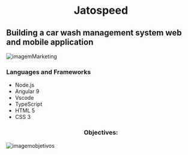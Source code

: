 <h1 align="center">Jatospeed </h1>
<h2> Building a car wash management system web and mobile application </h2>


![imagemMarketing](https://github.com/faelbalboa/Jatospeed/blob/main/logo%20jatospeed%20site.jpg)

<h3> Languages and Frameworks </h3>

- Node.js
- Angular 9
- Vscode
- TypeScript
- HTML 5
- CSS 3


<h3 align="center"> Objectives: </h3>

![imagemobjetivos](https://github.com/faelbalboa/Jatospeed/blob/main/bio%20para%20jatospeed%40300x-100.jpg)


